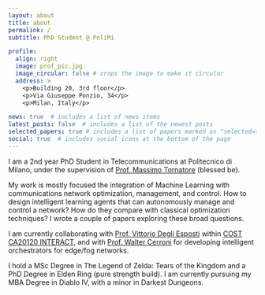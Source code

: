 ```yaml
---
layout: about
title: about
permalink: /
subtitle: PhD Student @ PoliMi

profile:
  align: right
  image: prof_pic.jpg
  image_circular: false # crops the image to make it circular
  address: >
    <p>Building 20, 3rd floor</p>
    <p>Via Giuseppe Ponzio, 34</p>
    <p>Milan, Italy</p>

news: true  # includes a list of news items
latest_posts: false  # includes a list of the newest posts
selected_papers: true # includes a list of papers marked as "selected={true}"
social: true  # includes social icons at the bottom of the page
---
```


I am a 2nd year PhD Student in Telecommunications at Politecnico di Milano, under the supervision of [Prof. Massimo Tornatore](https://tornatore.faculty.polimi.it) (blessed be). 

My work is mostly focused the integration of Machine Learning with communications network optimization, management, and control. How to design intelligent learning agents that can autonomously manage and control a network? How do they compare with classical optimization techniques? I wrote a couple of papers exploring these broad questions.

I am currently collaborating with [Prof. Vittorio Degli Esposti](https://www.unibo.it/sitoweb/v.degliesposti/en) within [COST CA20120 INTERACT](https://interactca20120.org), and with [Prof. Walter Cerroni](https://www.unibo.it/sitoweb/walter.cerroni/en) for developing intelligent orchestrators for edge/fog networks.

I hold a MSc Degree in The Legend of Zelda: Tears of the Kingdom and a PhD Degree in Elden Ring (pure strength build). I am currently pursuing my MBA Degree in Diablo IV, with a minor in Darkest Dungeons.

<!-- Write your biography here. Tell the world about yourself. Link to your favorite [subreddit](http://reddit.com). You can put a picture in, too. The code is already in, just name your picture `prof_pic.jpg` and put it in the `img/` folder.

Put your address / P.O. box / other info right below your picture. You can also disable any of these elements by editing `profile` property of the YAML header of your `_pages/about.md`. Edit `_bibliography/papers.bib` and Jekyll will render your [publications page](/al-folio/publications/) automatically.

Link to your social media connections, too. This theme is set up to use [Font Awesome icons](http://fortawesome.github.io/Font-Awesome/) and [Academicons](https://jpswalsh.github.io/academicons/), like the ones below. Add your Facebook, Twitter, LinkedIn, Google Scholar, or just disable all of them. -->
